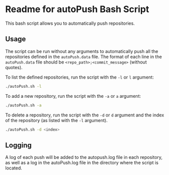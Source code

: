 # Readme for autoPush Bash Script

This bash script allows you to automatically push repositories.

## Usage

The script can be run without any arguments to automatically push all the repositories defined in the `autoPush.data` file. The format of each line in the `autoPush.data` file should be `<repo_path>;<commit_message>` (without quotes).

To list the defined repositories, run the script with the `-l` or `l` argument:

```bash
./autoPush.sh -l
```

To add a new repository, run the script with the `-a` or `a` argument:

```bash
./autoPush.sh -a
```

To delete a repository, run the script with the `-d` or `d` argument and the index of the repository (as listed with the `-l` argument).

```bash
./autoPush.sh -d <index>
```

## Logging

A log of each push will be added to the autopush.log file in each repository, as well as a log in the autoPush.log file in the directory where the script is located.
